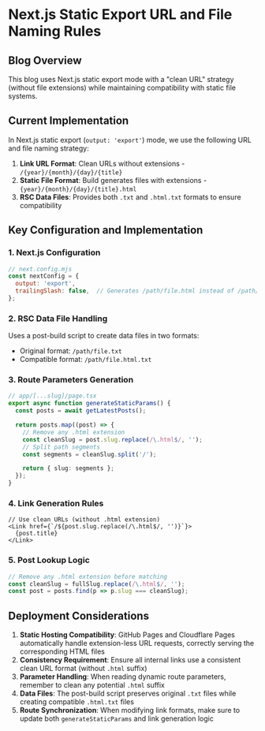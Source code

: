 # Next.js Static Export URL and File Naming Rules

## Blog Overview

This blog uses Next.js static export mode with a "clean URL" strategy (without file extensions) while maintaining compatibility with static file systems.

## Current Implementation

In Next.js static export (`output: 'export'`) mode, we use the following URL and file naming strategy:

1. **Link URL Format**: Clean URLs without extensions - `/{year}/{month}/{day}/{title}`
2. **Static File Format**: Build generates files with extensions - `{year}/{month}/{day}/{title}.html`
3. **RSC Data Files**: Provides both `.txt` and `.html.txt` formats to ensure compatibility

## Key Configuration and Implementation

### 1. Next.js Configuration

```javascript
// next.config.mjs
const nextConfig = {
  output: 'export',
  trailingSlash: false,  // Generates /path/file.html instead of /path/file/index.html
};
```

### 2. RSC Data File Handling

Uses a post-build script to create data files in two formats:

- Original format: `/path/file.txt`
- Compatible format: `/path/file.html.txt`

### 3. Route Parameters Generation

```typescript
// app/[...slug]/page.tsx
export async function generateStaticParams() {
  const posts = await getLatestPosts();

  return posts.map((post) => {
    // Remove any .html extension
    const cleanSlug = post.slug.replace(/\.html$/, '');
    // Split path segments
    const segments = cleanSlug.split('/');

    return { slug: segments };
  });
}
```

### 4. Link Generation Rules

```tsx
// Use clean URLs (without .html extension)
<Link href={`/${post.slug.replace(/\.html$/, '')}`}>
  {post.title}
</Link>
```

### 5. Post Lookup Logic

```typescript
// Remove any .html extension before matching
const cleanSlug = fullSlug.replace(/\.html$/, '');
const post = posts.find(p => p.slug === cleanSlug);
```

## Deployment Considerations

1. **Static Hosting Compatibility**: GitHub Pages and Cloudflare Pages automatically handle extension-less URL requests, correctly serving the corresponding HTML files
2. **Consistency Requirement**: Ensure all internal links use a consistent clean URL format (without `.html` suffix)
3. **Parameter Handling**: When reading dynamic route parameters, remember to clean any potential `.html` suffix
4. **Data Files**: The post-build script preserves original `.txt` files while creating compatible `.html.txt` files
5. **Route Synchronization**: When modifying link formats, make sure to update both `generateStaticParams` and link generation logic
